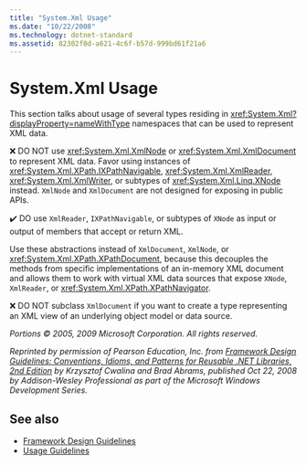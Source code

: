 ```yaml
---
title: "System.Xml Usage"
ms.date: "10/22/2008"
ms.technology: dotnet-standard
ms.assetid: 82302f0d-a621-4c6f-b57d-999bd61f21a6
---
```

# System.Xml Usage
This section talks about usage of several types residing in <xref:System.Xml?displayProperty=nameWithType> namespaces that can be used to represent XML data.

 ❌ DO NOT use <xref:System.Xml.XmlNode> or <xref:System.Xml.XmlDocument> to represent XML data. Favor using instances of <xref:System.Xml.XPath.IXPathNavigable>, <xref:System.Xml.XmlReader>, <xref:System.Xml.XmlWriter>, or subtypes of <xref:System.Xml.Linq.XNode> instead. `XmlNode` and `XmlDocument` are not designed for exposing in public APIs.

 ✔️ DO use `XmlReader`, `IXPathNavigable`, or subtypes of `XNode` as input or output of members that accept or return XML.

 Use these abstractions instead of `XmlDocument`, `XmlNode`, or <xref:System.Xml.XPath.XPathDocument>, because this decouples the methods from specific implementations of an in-memory XML document and allows them to work with virtual XML data sources that expose `XNode`, `XmlReader`, or <xref:System.Xml.XPath.XPathNavigator>.

 ❌ DO NOT subclass `XmlDocument` if you want to create a type representing an XML view of an underlying object model or data source.

 *Portions © 2005, 2009 Microsoft Corporation. All rights reserved.*

 *Reprinted by permission of Pearson Education, Inc. from [Framework Design Guidelines: Conventions, Idioms, and Patterns for Reusable .NET Libraries, 2nd Edition](https://www.informit.com/store/framework-design-guidelines-conventions-idioms-and-9780321545619) by Krzysztof Cwalina and Brad Abrams, published Oct 22, 2008 by Addison-Wesley Professional as part of the Microsoft Windows Development Series.*

## See also

- [Framework Design Guidelines](index.md)
- [Usage Guidelines](usage-guidelines.md)
